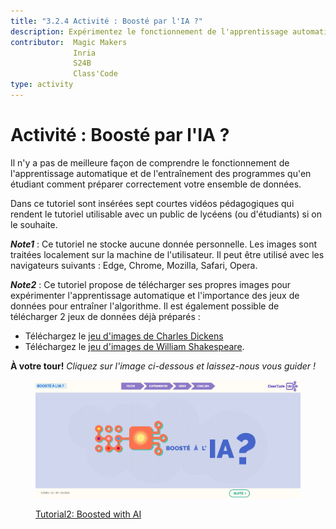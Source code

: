 ```yaml
---
title: "3.2.4 Activité : Boosté par l'IA ?"
description: Expérimentez le fonctionnement de l'apprentissage automatique et de l'entraînement des programmes et testez l'importance de jeux de données correctement préparés.
contributor:  Magic Makers
              Inria
              S24B
              Class'Code   
type: activity
---
```


# Activité : Boosté par l'IA ?
Il n'y a pas de meilleure façon de comprendre le fonctionnement de l'apprentissage automatique et de l'entraînement des programmes qu'en étudiant comment préparer correctement votre ensemble de données.

Dans ce tutoriel sont insérées sept courtes vidéos pédagogiques qui rendent le tutoriel utilisable avec un public de lycéens (ou d'étudiants) si on le souhaite.

**_Note1_** : Ce tutoriel ne stocke aucune donnée personnelle. Les images sont traitées localement sur la machine de l'utilisateur. Il peut être utilisé avec les navigateurs suivants : Edge, Chrome, Mozilla, Safari, Opera.

**_Note2_** : Ce tutoriel propose de télécharger ses propres images pour expérimenter l'apprentissage automatique et l'importance des jeux de données pour entraîner l'algorithme. Il est également possible de télécharger 2 jeux de données déjà préparés :

- Téléchargez le [jeu d'images de Charles Dickens](Images/Images-set-of-Charles-Dickens.zip)  
- Téléchargez le [jeu d'images de William Shakespeare](Images/Images-set-of-William-Shakespear.zip).


**À votre tour!**
_Cliquez sur l'image ci-dessous et laissez-nous vous guider !_

<a href="https://pixees.fr/classcodeiai/app/tuto2/" target="_blank"><figure>
  <img src="Images/Tuto-M2-BoostedIA-FR.png" />
  <figcaption> Tutorial2: Boosted with AI </figcaption>
</figure></a>
